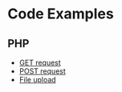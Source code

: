 # Code Examples

## PHP

* [GET request](samples/get.php)
* [POST request](samples/post.php)
* [File upload](samples/file_upload.php)
